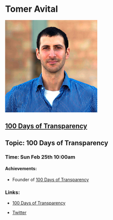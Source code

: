 # Tomer Avital

![Tomer-Avital](https://github.com/Alexstang/PanamaGlass-Speakers-list/blob/master/tomer_avital.jpg)

## [100 Days of Transparency](https://shkifut.info/english/)

## Topic: 100 Days of Transparency

### Time: Sun Feb 25th 10:00am

#### Achievements: 

 * Founder of [100 Days of Transparency](https://shkifut.info/english/)
 
### Links:

 * [100 Days of Transparency](https://shkifut.info/english/)
 
 * [Twitter](https://twitter.com/TomerAvital1)
